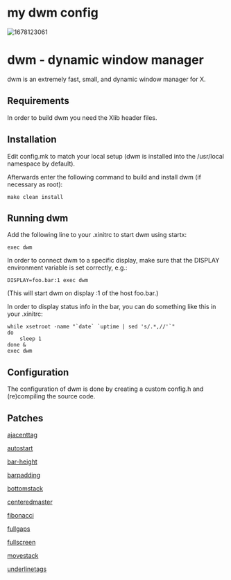 my dwm config
============================
![1678123061](https://user-images.githubusercontent.com/125738354/223184393-759e2fad-0c68-4154-aa2f-325f522a3cd8.png)


dwm - dynamic window manager
============================
dwm is an extremely fast, small, and dynamic window manager for X.


Requirements
------------
In order to build dwm you need the Xlib header files.


Installation
------------
Edit config.mk to match your local setup (dwm is installed into
the /usr/local namespace by default).

Afterwards enter the following command to build and install dwm (if
necessary as root):

    make clean install


Running dwm
-----------
Add the following line to your .xinitrc to start dwm using startx:

    exec dwm

In order to connect dwm to a specific display, make sure that
the DISPLAY environment variable is set correctly, e.g.:

    DISPLAY=foo.bar:1 exec dwm

(This will start dwm on display :1 of the host foo.bar.)

In order to display status info in the bar, you can do something
like this in your .xinitrc:

    while xsetroot -name "`date` `uptime | sed 's/.*,//'`"
    do
    	sleep 1
    done &
    exec dwm


Configuration
-------------
The configuration of dwm is done by creating a custom config.h
and (re)compiling the source code.

Patches
-------------

[ajacenttag](https://dwm.suckless.org/patches/adjacenttag/)

[autostart](https://dwm.suckless.org/patches/autostart/)

[bar-height](https://dwm.suckless.org/patches/bar_height/)

[barpadding](https://dwm.suckless.org/patches/barpadding/)

[bottomstack](https://dwm.suckless.org/patches/bottomstack/)

[centeredmaster](https://dwm.suckless.org/patches/centeredmaster/)

[fibonacci](https://dwm.suckless.org/patches/fibonacci/)

[fullgaps](https://dwm.suckless.org/patches/fullgaps/)

[fullscreen](https://dwm.suckless.org/patches/fullscreen/)

[movestack](https://dwm.suckless.org/patches/movestack/)

[underlinetags](https://dwm.suckless.org/patches/underlinetags/)
